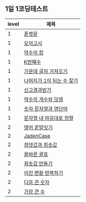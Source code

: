 ## 1일 1코딩테스트

| level | 제목                                                                                                                                                                                         |
| ----- | -------------------------------------------------------------------------------------------------------------------------------------------------------------------------------------------- |
| 1     | [폰켓몬](https://github.com/kpzzy/CT/tree/main/programmers/%ED%8F%B0%EC%BC%93%EB%AA%AC)                                                                                                      |
| 1     | [모의고사](https://github.com/kpzzy/CT/tree/main/programmers/%EB%AA%A8%EC%9D%98%EA%B3%A0%EC%82%AC)                                                                                           |
| 1     | [약수의 합](https://github.com/kpzzy/CT/tree/main/programmers/%EC%95%BD%EC%88%98%EC%9D%98%20%ED%95%A9)                                                                                       |
| 1     | [K번째수](https://github.com/kpzzy/CT/tree/main/programmers/K%EB%B2%88%EC%A7%B8%EC%88%98)                                                                                                    |
| 1     | [가운데 글자 가져오기](https://github.com/kpzzy/CT/tree/main/programmers/%EA%B0%80%EC%9A%B4%EB%8D%B0_%EA%B8%80%EC%9E%90_%EA%B0%80%EC%A0%B8%EC%98%A4%EA%B8%B0)                                |
| 1     | [나머지가 1이 되는 수 찾기](https://github.com/kpzzy/CT/tree/main/programmers/%EB%82%98%EB%A8%B8%EC%A7%80%EA%B0%80_1%EC%9D%B4%EB%90%98%EB%8A%94_%EC%88%98_%EC%B0%BE%EA%B8%B0)                |
| 1     | [신고결과받기](https://github.com/kpzzy/CT/tree/main/programmers/%EC%8B%A0%EA%B3%A0_%EA%B2%B0%EA%B3%BC_%EB%B0%9B%EA%B8%B0)                                                                   |
| 1     | [약수의 개수와 덧셈](https://github.com/kpzzy/CT/tree/main/programmers/%EC%95%BD%EC%88%98%EC%9D%98_%EA%B0%9C%EC%88%98%EC%99%80_%EB%8D%A7%EC%85%88)                                           |
| 1     | [숫자 문자열과 영단어](https://github.com/kpzzy/CT/tree/main/programmers/%EC%88%AB%EC%9E%90_%EB%AC%B8%EC%9E%90%EC%97%B4%EA%B3%BC_%EC%98%81%EB%8B%A8%EC%96%B4)                                |
| 1     | [문자열 내 마음대로 정렬](https://github.com/kpzzy/CT/tree/main/programmers/%EB%AC%B8%EC%9E%90%EC%97%B4_%EB%82%B4_%EB%A7%88%EC%9D%8C%EB%8C%80%EB%A1%9C_%EC%A0%95%EB%A0%AC%ED%95%98%EA%B8%B0) |
| 2     | [영어 끝말잇기](https://github.com/kpzzy/CT/tree/main/programmers/%EC%98%81%EC%96%B4_%EB%81%9D%EB%A7%90%EC%9E%87%EA%B8%B0)                                                                   |
| 2     | [JadenCase](https://github.com/kpzzy/CT/tree/main/programmers/JadenCase)                                                                                                                     |
| 2     | [최댓값과 최솟값](https://github.com/kpzzy/CT/tree/main/programmers/max_and_min)                                                                                                             |
| 2     | [올바른 괄호](https://github.com/kpzzy/CT/tree/main/programmers/%EC%98%AC%EB%B0%94%EB%A5%B8_%EA%B4%84%ED%98%B8)                                                                              |
| 2     | [최솟값 만들기](https://github.com/kpzzy/CT/tree/main/programmers/%EC%B5%9C%EC%86%9F%EA%B0%92_%EB%A7%8C%EB%93%A4%EA%B8%B0)                                                                   |
| 2     | [이진 변환 반복하기](https://github.com/kpzzy/CT/tree/main/programmers/%EC%9D%B4%EC%A7%84_%EB%B3%80%ED%99%98_%EB%B0%98%EB%B3%B5%ED%95%98%EA%B8%B0)                                           |
| 2     | [다음 큰 숫자](https://github.com/kpzzy/CT/tree/main/programmers/%EB%8B%A4%EC%9D%8C_%ED%81%B0_%EC%88%AB%EC%9E%90)                                                                            |
| 2     | [가장 큰 수](https://github.com/kpzzy/CT/tree/main/programmers/%EA%B0%80%EC%9E%A5_%ED%81%B0_%EC%88%98)                                                                                       |
